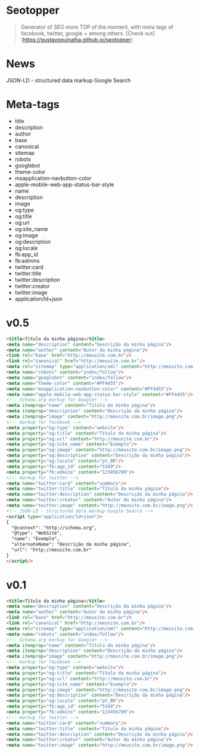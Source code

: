 # Seotopper
> Generator of SEO more TOP of the moment, with meta tags of facebook, twitter, google + among others. [Check out] (https://gustavoquinalha.github.io/seotopper)

# News
JSON-LD - structured data markup Google Search

# Meta-tags
- title
- description
- author
- base
- canonical
- sitemap
- robots
- googlebot
- theme-color
- msapplication-navbutton-color
- apple-mobile-web-app-status-bar-style
- name
- description
- image
- og:type
- og:title
- og:url
- og:site_name
- og:image
- og:description
- og:locale
- fb:app_id
- fb:admins
- twitter:card
- twitter:title
- twitter:description
- twitter:creator
- twitter:image
- application/ld+json

# v0.5
```html
<title>Título da minha página</title>
<meta name="description" content="Descrição da minha página"/>
<meta name="author" content="Autor da minha página"/>
<link rel="base" href="http://meusite.com.br"/>
<link rel="canonical" href="http://meusite.com.br"/>
<meta rel="sitemap" type="application/xml" content="http://meusite.com.br/sitemap.xml"/>
<meta name="robots" content="index/follow"/>
<meta name="googlebot" content="index/follow"/>
<meta name="theme-color" content="#FF4455"/>
<meta name="msapplication-navbutton-color" content="#FF4455"/>
<meta name="apple-mobile-web-app-status-bar-style" content="#FF4455"/>
<!-- Schema.org markup for Google+ -->
<meta itemprop="name" content="Título da minha página"/>
<meta itemprop="description" content="Descrição da minha página"/>
<meta itemprop="image" content="http://meusite.com.br/image.png"/>
<!-- markup for facebook -->
<meta property="og:type" content="website"/>
<meta property="og:title" content="Título da minha página"/>
<meta property="og:url" content="http://meusite.com.br"/>
<meta property="og:site_name" content="Exemplo"/>
<meta property="og:image" content="http://meusite.com.br/image.png"/>
<meta property="og:description" content="Descrição da minha página"/>
<meta property="og:locale" content="pt_BR"/>
<meta property="fb:app_id" content="5349"/>
<meta property="fb:admins" content="123456789"/>
<!-- markup for twitter -->
<meta name="twitter:card" content="summary"/>
<meta name="twitter:title" content="Título da minha página"/>
<meta name="twitter:description" content="Descrição da minha página"/>
<meta name="twitter:creator" content="Autor da minha página"/>
<meta name="twitter:image" content="http://meusite.com.br/image.png"/>
<!-- JSON-LD - structured data markup Google Search -->
<script type="application/ld+json"/>
{
  "@context": "http://schema.org",
  "@type": "WebSite",
  "name": "Exemplo",
  "alternateName": "Descrição da minha página",
  "url": "http://meusite.com.br"
}
</script/>
```

# v0.1
```html
<title>Título da minha página</title>
<meta name="description" content="Descrição da minha página"/>
<meta name="author" content="Autor da minha página"/>
<link rel="base" href="http://meusite.com.br"/>
<link rel="canonical" href="http://meusite.com.br"/>
<meta rel="sitemap" type="application/xml" content="http://meusite.com.br/sitemap.xml"/>
<meta name="robots" content="index/follow"/>
<!-- Schema.org markup for Google+ -->
<meta itemprop="name" content="Título da minha página"/>
<meta itemprop="description" content="Descrição da minha página"/>
<meta itemprop="image" content="http://meusite.com.br/image.png"/>
<!-- markup for facebook -->
<meta property="og:type" content="website"/>
<meta property="og:title" content="Título da minha página"/>
<meta property="og:url" content="http://meusite.com.br"/>
<meta property="og:site_name" content="Exemplo"/>
<meta property="og:image" content="http://meusite.com.br/image.png"/>
<meta property="og:description" content="Descrição da minha página"/>
<meta property="og:locale" content="pt_BR"/>
<meta property="fb:app_id" content="5349"/>
<meta property="fb:admins" content="123456789"/>
<!-- markup for twitter -->
<meta name="twitter:card" content="summary"/>
<meta name="twitter:title" content="Título da minha página"/>
<meta name="twitter:description" content="Descrição da minha página"/>
<meta name="twitter:creator" content="Autor da minha página"/>
<meta name="twitter:image" content="http://meusite.com.br/image.png"/>
```
